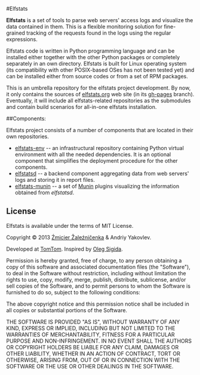 #Elfstats

**Elfstats** is a set of tools to parse web servers' access logs and visualize the data contained in them. This is a flexible monitoring solution for fine-grained tracking of the requests found in the logs using the regular expressions.

Elfstats code is written in Python programming language and can be installed either together with the other Python packages or completely separately in an own directory. Elfstats is built for Linux operating system (its compatibility with other POSIX-based OSes has not been tested yet) and can be installed either from source codes or from a set of RPM packages.

This is an umbrella repository for the elfstats project development. By now, it only  contains the sources of [elfstats.org](http://elfstats.org) web site (in its [gh-pages](https://github.com/dzzh/elfstats/tree/gh-pages) branch). Eventually, it will  include all elfstats-related repositories as the submodules and contain build scenarios for all-in-one elfstats installation.

##Components:

Elfstats project consists of a number of components that are located in their own repositories.

* [elfstats-env](https://github.com/dzzh/elfstats-env) -- an infrastructural repository containing Python virtual environment with all the needed dependencies. It is an optional component that simplifies the deployment procedure for the other components.
* [elfstatsd](https://github.com/dzzh/elfstats-env) -- a backend component aggregating data from web servers' logs and storing it in report files.
* [elfstats-munin](https://github.com/dzzh/elfstats-env) -- a set of [Munin](http://munin-monitoring.org) plugins visualizing the information obtained from *elfstatsd*.

## License

Elfstats is available under the terms of MIT License.

Copyright © 2013 [Źmicier Žaleźničenka][me] & Andriy Yakovlev.

Developed at [TomTom](http://tomtom.com). Inspired by [Oleg Sigida](http://linkedin.com/in/olegsigida/).

Permission is hereby granted, free of charge, to any person obtaining a copy
of this software and associated documentation files (the "Software"), to deal
in the Software without restriction, including without limitation the rights
to use, copy, modify, merge, publish, distribute, sublicense, and/or sell
copies of the Software, and to permit persons to whom the Software is
furnished to do so, subject to the following conditions:

The above copyright notice and this permission notice shall be included in
all copies or substantial portions of the Software.

THE SOFTWARE IS PROVIDED "AS IS", WITHOUT WARRANTY OF ANY KIND, EXPRESS OR
IMPLIED, INCLUDING BUT NOT LIMITED TO THE WARRANTIES OF MERCHANTABILITY,
FITNESS FOR A PARTICULAR PURPOSE AND NON-INFRINGEMENT. IN NO EVENT SHALL THE
AUTHORS OR COPYRIGHT HOLDERS BE LIABLE FOR ANY CLAIM, DAMAGES OR OTHER
LIABILITY, WHETHER IN AN ACTION OF CONTRACT, TORT OR OTHERWISE, ARISING FROM,
OUT OF OR IN CONNECTION WITH THE SOFTWARE OR THE USE OR OTHER DEALINGS IN
THE SOFTWARE.

[me]: https://github.com/dzzh


